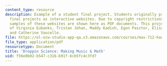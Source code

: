 ```yaml
---
content_type: resource
description: Example of a student final project. Students originally presented their
  final projects as interactive websites. Due to copyright restrictions, however,
  samples of these websites are shown here as PDF documents. This project is courtesy
  of Virginia Eubanks, Tristan Jehan, Maddy Kadish, Egon Pasztor, Elisabeth Sylvan,
  and Catherine Vaucelle.
file: https://ol-ocw-studio-app-qa.s3.amazonaws.com/courses/mas-712-how-to-learn-almost-anything-spring-2001/f56e0b02b547c316b91f6cb5fc4c3fd7_Droppin_Science.pdf
file_type: application/pdf
resourcetype: Document
title: 'Droppin Science: Making Music & Math'
uid: f56e0b02-b547-c316-b91f-6cb5fc4c3fd7
---
```

